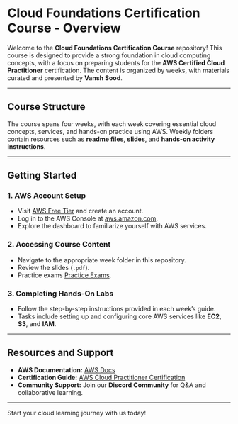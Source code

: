 # Cloud Foundations Certification Course - Overview  
Welcome to the **Cloud Foundations Certification Course** repository! This course is designed to provide a strong foundation in cloud computing concepts, with a focus on preparing students for the **AWS Certified Cloud Practitioner** certification. The content is organized by weeks, with materials curated and presented by **Vansh Sood**.

---

## **Course Structure**  
The course spans four weeks, with each week covering essential cloud concepts, services, and hands-on practice using AWS. Weekly folders contain resources such as **readme files**, **slides**, and **hands-on activity instructions**.

---

## **Getting Started**  

### **1. AWS Account Setup**  
   - Visit [AWS Free Tier](https://aws.amazon.com/free) and create an account.  
   - Log in to the AWS Console at [aws.amazon.com](https://aws.amazon.com).  
   - Explore the dashboard to familiarize yourself with AWS services.

### **2. Accessing Course Content**  
   - Navigate to the appropriate week folder in this repository.  
   - Review the slides (`.pdf`).
   - Practice exams [Practice Exams](https://github.com/kananinirav/AWS-Certified-Cloud-Practitioner-Notes/tree/master/practice-exam).

### **3. Completing Hands-On Labs**  
   - Follow the step-by-step instructions provided in each week’s guide.  
   - Tasks include setting up and configuring core AWS services like **EC2**, **S3**, and **IAM**.  

---

## **Resources and Support**  
- **AWS Documentation:** [AWS Docs](https://docs.aws.amazon.com)  
- **Certification Guide:** [AWS Cloud Practitioner Certification](https://aws.amazon.com/certification/)  
- **Community Support:** Join our **Discord Community** for Q&A and collaborative learning.

---

Start your cloud learning journey with us today!
